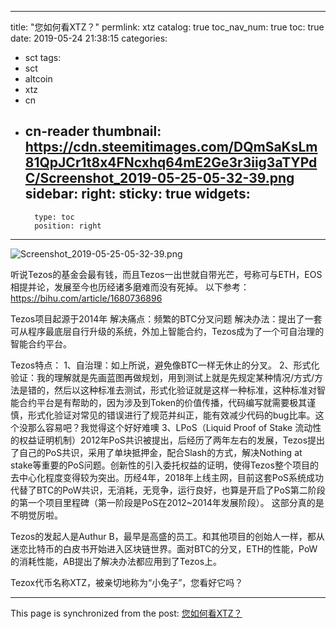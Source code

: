 
---
title: "您如何看XTZ？"
permlink: xtz
catalog: true
toc_nav_num: true
toc: true
date: 2019-05-24 21:38:15
categories:
- sct
tags:
- sct
- altcoin
- xtz
- cn
- cn-reader
thumbnail: https://cdn.steemitimages.com/DQmSaKsLm81QpJCr1t8x4FNcxhq64mE2Ge3r3iig3aTYPdC/Screenshot_2019-05-25-05-32-39.png
sidebar:
    right:
        sticky: true
widgets:
    -
        type: toc
        position: right
---


![Screenshot_2019-05-25-05-32-39.png](https://cdn.steemitimages.com/DQmSaKsLm81QpJCr1t8x4FNcxhq64mE2Ge3r3iig3aTYPdC/Screenshot_2019-05-25-05-32-39.png)



听说Tezos的基金会最有钱，而且Tezos一出世就自带光芒，号称可与ETH，EOS相提并论，发展至今也历经诸多磨难而没有死掉。
以下参考：https://bihu.com/article/1680736896

Tezos项目起源于2014年
解决痛点：频繁的BTC分叉问题
解决办法：提出了一套可从程序最底层自行升级的系统，外加上智能合约，Tezos成为了一个可自治理的智能合约平台。

Tezos特点：
1、自治理：如上所说，避免像BTC一样无休止的分叉。
2、形式化验证：我的理解就是先画蓝图再做规划，用到测试上就是先规定某种情况/方式/方法是错的，然后以这种标准去测试，形式化验证就是这样一种标准，这种标准对智能合约平台是有帮助的，因为涉及到Token的价值传播，代码编写就需要极其谨慎，形式化验证对常见的错误进行了规范并纠正，能有效减少代码的bug比率。这个没那么容易吧？我觉得这个好好难噢
3、LPoS（Liquid Proof of Stake 流动性的权益证明机制）2012年PoS共识被提出，后经历了两年左右的发展，Tezos提出了自己的PoS共识，采用了单块抵押金，配合Slash的方式，解决Nothing at stake等重要的PoS问题。创新性的引入委托权益的证明，使得Tezos整个项目的去中心化程度变得较为突出。历经4年，2018年上线主网，目前这套PoS系统成功代替了BTC的PoW共识，无消耗，无竞争，运行良好，也算是开启了PoS第二阶段的第一个项目里程碑（第一阶段是PoS在2012~2014年发展阶段）。
这部分真的是不明觉厉啦。

Tezos的发起人是Authur B，最早是高盛的员工。和其他项目的创始人一样，都从迷恋比特币的白皮书开始进入区块链世界。面对BTC的分叉，ETH的性能，PoW的消耗性能，AB提出了解决办法都应用到了Tezos上。

Tezox代币名称XTZ，被亲切地称为“小兔子”，您看好它吗？

- - -

This page is synchronized from the post: [您如何看XTZ？](https://steemit.com/@andrewma/xtz)
